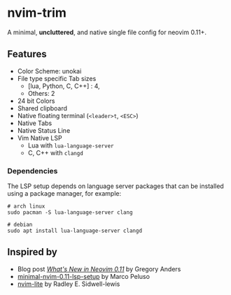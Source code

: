 # nvim-trim

A minimal, **uncluttered**, and native single file config for neovim 0.11+.

## Features

- Color Scheme: unokai
- File type specific Tab sizes
  - [lua, Python, C, C++] : 4,
  - Others: 2
- 24 bit Colors
- Shared clipboard
- Native floating terminal (`<leader>t`, `<ESC>`)
- Native Tabs
- Native Status Line
- Vim Native LSP
    - Lua with `lua-language-server`
    - C, C++ with `clangd`

### Dependencies

The LSP setup depends on language server packages that can be installed using a package manager, for example:

```shell
# arch linux
sudo pacman -S lua-language-server clang

# debian
sudo apt install lua-language-server clangd
```



## Inspired by

- Blog post _[What's New in Neovim 0.11](https://gpanders.com/blog/whats-new-in-neovim-0-11/)_ by Gregory Anders
- [minimal-nvim-0.11-lsp-setup](https://github.com/mplusp/minimal-nvim-0.11-lsp-setup) by Marco Peluso
- [nvim-lite](https://github.com/radleylewis/nvim-lite/blob/master/init.lua) by Radley E. Sidwell-lewis

